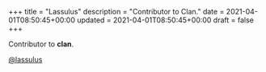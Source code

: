 +++
title = "Lassulus"
description = "Contributor to Clan."
date = 2021-04-01T08:50:45+00:00
updated = 2021-04-01T08:50:45+00:00
draft = false
+++

Contributor to **clan**.

[@lassulus](https://http://lassul.us/)
